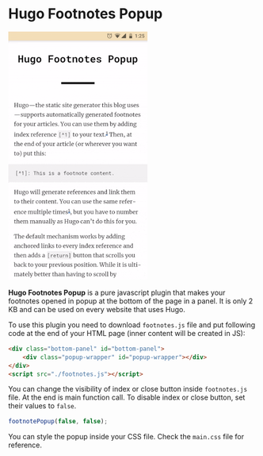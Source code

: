 # Hugo Footnotes Popup

![Demo](demo.gif)

**Hugo Footnotes Popup** is a pure javascript plugin that makes your footnotes opened in popup at the bottom of the page in a panel. It is only 2 KB and can be used on every website that uses Hugo.

To use this plugin you need to download `footnotes.js` file and put following code at the end of your HTML page (inner content will be created in JS):

```html
<div class="bottom-panel" id="bottom-panel">
    <div class="popup-wrapper" id="popup-wrapper"></div> 
</div> 
<script src="./footnotes.js"></script>
```

You can change the visibility of index or close button inside `footnotes.js` file. At the end is main function call. To disable index or close button, set their values to `false`. 

```javascript
footnotePopup(false, false);
```

You can style the popup inside your CSS file. Check the `main.css` file for reference.